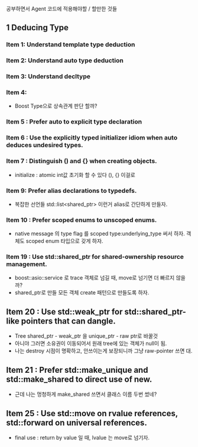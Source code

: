 공부하면서 Agent 코드에 적용해야할 / 할만한 것들

## 1 Deducing Type
### Item 1: Understand template type deduction
### Item 2: Understand auto type deduction
### Item 3: Understand decltype
### Item 4:
 * Boost Type으로 상속관계 판단 할까?
### Item 5 : Prefer auto to explicit type declaration
### Item 6 : Use the explicitly typed initializer idiom when auto deduces undesired types.
### Item 7 : Distinguish () and {} when creating objects.
 * initialize : atomic int값 초기화 할 수 있다 (), {} 이걸로
### Item 9: Prefer alias declarations to typedefs.
 * 복잡한 선언들 std::list<shared_ptr<GuidBaseTraceWrapper>> 이런거 alias로 간단하게 만들자.
### Item 10 : Prefer scoped enums to unscoped enums.
 * native message 의 type flag 를 scoped type:underlying_type 써서 하자. 객체도 scoped enum 타입으로 갖게 하자.
### Item 19 : Use std::shared_ptr for shared-ownership resource management.
 * boost::asio::service 로 trace 객체로 넘길 때, move로 넘기면 더 빠르지 않을까?
 * shared_ptr로 만들 모든 객체 create 패턴으로 만들도록 하자.
## Item 20 : Use std::weak_ptr for std::shared_ptr-like pointers that can dangle.
 * Tree  shared_ptr - weak_ptr 을 unique_ptr - raw ptr로 바꿀것
 * 아니야 그러면 소유권이 이동되어서 원래 tree에 있는 객체가 null이 됨.
 * 나는 destroy 시점이 명확하고, 안쓰이는게 보장되니까 그냥 raw-pointer 쓰면 대.
## Item 21 : Prefer std::make_unique and std::make_shared to direct use of new.
 * 근데 나는 멍청하게 make_shared 쓰면서 클래스 이름 두번 썼네?
## Item 25 : Use std::move on rvalue references, std::forward on universal references.
 * final use : return by value 일 때, lvalue 는 move로 넘기자.
